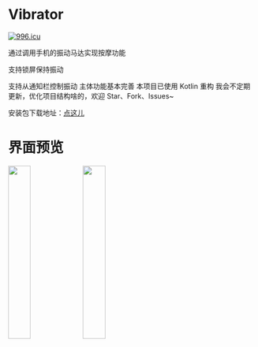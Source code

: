 # Vibrator
[![996.icu](https://img.shields.io/badge/link-996.icu-red.svg)](https://996.icu)

通过调用手机的振动马达实现按摩功能

支持锁屏保持振动

支持从通知栏控制振动
主体功能基本完善
本项目已使用 Kotlin 重构
我会不定期更新，优化项目结构啥的，欢迎 Star、Fork、Issues~

安装包下载地址：[点这儿](http://www.coolapk.com/apk/com.github.xiaofei_dev.vibrator)

# 界面预览

<img src="https://github.com/xiaofei-dev/Vibrator/blob/master/app/art/screen_shot1.png" width="30%" height="30%"><img src="https://github.com/xiaofei-dev/Vibrator/blob/master/app/art/screen_shot2.png" width="30%" height="30%">
